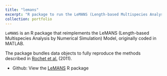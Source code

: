 ```yaml
---
title: "lemans"
excerpt: "R package to run the LeMANS (Length-based Multispecies Analysis by Numerical Simulation) Model<br/><img src='/images/lemans-250px.png'>"
collection: portfolio
---
```


`LeMANS` is an R package that reimplements the LeMANS (Length-based Multispecies Analysis by Numerical Simulation) Model, originally coded in MATLAB.

The package bundles data objects to fully reproduce the methods described in [Rochet et al.](https://cdnsciencepub.com/doi/10.1139/F10-159) (2011).

* Github: View the [LeMANS](https://github.com/andybeet/LeMANS?tab=readme-ov-file#lemans-length-based-multispecies-analysis-by-numerical-simulation) R package
